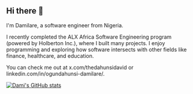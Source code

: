 ## Hi there 👋

I'm Damilare, a software engineer from Nigeria.

I recently completed the ALX Africa Software Engineering program (powered by Holberton Inc.), where I built many projects. I enjoy programming and exploring how software intersects with other fields like finance, healthcare, and education.

You can check me out at x.com/thedahunsidavid or linkedin.com/in/ogundahunsi-damilare/.

[![Dami's GitHub stats](https://github-readme-stats.vercel.app/api?username=dahunsi-dami)](https://github.com/anuraghazra/github-readme-stats)

<!--
**dahunsi-dami/dahunsi-dami** is a ✨ _special_ ✨ repository because its `README.md` (this file) appears on your GitHub profile.

Here are some ideas to get you started:

- 🔭 I’m currently working on ...
- 🌱 I’m currently learning ...
- 👯 I’m looking to collaborate on ...
- 🤔 I’m looking for help with ...
- 💬 Ask me about ...
- 📫 How to reach me: ...
- 😄 Pronouns: ...
- ⚡ Fun fact: ...
-->
